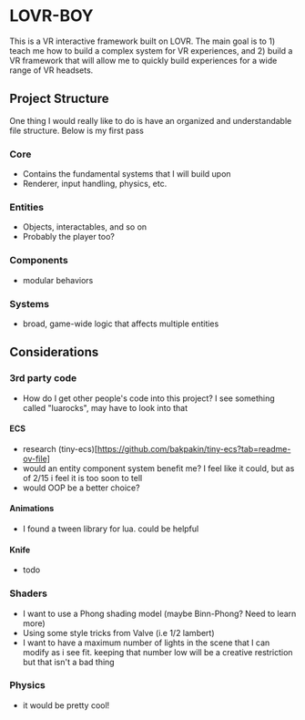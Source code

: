 # LOVR-BOY
This is a VR interactive framework built on LOVR. The main goal is to 1) teach me how to build a complex system for VR experiences, and 2) build a VR framework that will allow me to quickly build experiences for a wide range of VR headsets.

## Project Structure
One thing I would really like to do is have an organized and understandable file structure. Below is my first pass
### Core
- Contains the fundamental systems that I will build upon
- Renderer, input handling, physics, etc.
### Entities
- Objects, interactables, and so on
- Probably the player too?
### Components
- modular behaviors
### Systems
- broad, game-wide logic that affects multiple entities

## Considerations
### 3rd party code
- How do I get other people's code into this project? I see something called "luarocks", may have to look into that
#### ECS
- research (tiny-ecs)[https://github.com/bakpakin/tiny-ecs?tab=readme-ov-file]
- would an entity component system benefit me? I feel like it could, but as of 2/15 i feel it is too soon to tell
- would OOP be a better choice?
#### Animations
- I found a tween library for lua. could be helpful
#### Knife
- todo

### Shaders
- I want to use a Phong shading model (maybe Binn-Phong? Need to learn more)
- Using some style tricks from Valve (i.e 1/2 lambert)
- I want to have a maximum number of lights in the scene that I can modify as i see fit. keeping that number low will be a creative restriction but that isn't a bad thing

### Physics
- it would be pretty cool!
